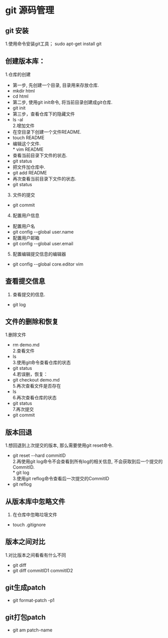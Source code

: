 # git 源码管理  
## git 安装  
1.使用命令安装git工具； sudo apt-get install git
## 创建版本库：  
1.仓库的创建  
* 第一步, 先创建一个目录, 目录用来存放仓库.
* mkdir html  
* cd html    
* 第二步, 使用git init命令, 将当前目录创建成git仓库.    
* git init   
* 第三步，查看仓库下的隐藏文件   
* ls -al       
2.增加文件   
* 在空目录下创建一个文件README.   
* touch README    
* 编辑这个文件.    
* vim README    
* 查看当前目录下文件的状态.    
* git status   
* 把文件加仓库中.    
* git add README   
* 再次查看当前目录下文件的状态.
* git status        
3. 文件的提交   
* git commit        
4. 配置用户信息    
* 配置用户名   
* git config --global user.name   
* 配置用户邮箱    
* git config --global user.email        
5. 配置编辑提交信息的编辑器    
* git config --global core.editor vim    
## 查看提交信息   
1. 查看提交的信息.       
* git log   
## 文件的删除和恢复   
1.删除文件  
* rm demo.md  
2.查看文件  
* ls  
3.使用git命令查看仓库的状态  
* git status  
4.若误删，恢复：     
* git checkout demo.md  
5.再次查看文件是否存在  
* ls  
6.再次查看仓库的状态  
* git status  
7.再次提交  
* git commit  
## 版本回退  
1.想回退到上次提交的版本, 那么需要使用git reset命令.  
* git reset --hard commitID  
2.再使用git log命令不会查看到所有log的相关信息, 不会获取到后一个提交的CommitID.  
* git log   
3.使用git reflog命令查看后一次提交的CommitID  
* git reflog
## 从版本库中忽略文件  
1. 在仓库中忽略垃圾文件  
* touch .gitignore    
## 版本之间对比  
1.对比版本之间看看有什么不同  
* git diff   
* git diff commitID1 commitID2   
## git生成patch  
* git format-patch -p1  
## git打包patch  
* git am patch-name  
     
